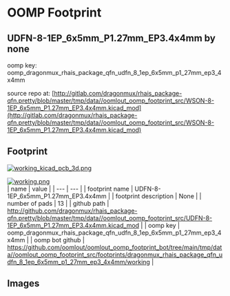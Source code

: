 # OOMP Footprint  
## UDFN-8-1EP_6x5mm_P1.27mm_EP3.4x4mm  by none  
  
oomp key: oomp_dragonmux_rhais_package_qfn_udfn_8_1ep_6x5mm_p1_27mm_ep3_4x4mm  
  
source repo at: [http://gitlab.com/dragonmux/rhais_package-qfn.pretty/blob/master/tmp/data//oomlout_oomp_footprint_src/WSON-8-1EP_6x5mm_P1.27mm_EP3.4x4mm.kicad_mod](http://gitlab.com/dragonmux/rhais_package-qfn.pretty/blob/master/tmp/data//oomlout_oomp_footprint_src/WSON-8-1EP_6x5mm_P1.27mm_EP3.4x4mm.kicad_mod)  
## Footprint  
  
[![working_kicad_pcb_3d.png](working_kicad_pcb_3d_600.png)](working_kicad_pcb_3d.png)  
  
[![working.png](working_600.png)](working.png)  
| name | value | 
| --- | --- | 
| footprint name | UDFN-8-1EP_6x5mm_P1.27mm_EP3.4x4mm | 
| footprint description | None | 
| number of pads | 13 | 
| github path | http://github.com/dragonmux/rhais_package-qfn.pretty/blob/master/tmp/data//oomlout_oomp_footprint_src/UDFN-8-1EP_6x5mm_P1.27mm_EP3.4x4mm.kicad_mod | 
| oomp key | oomp_dragonmux_rhais_package_qfn_udfn_8_1ep_6x5mm_p1_27mm_ep3_4x4mm | 
| oomp bot github | https://github.com/oomlout/oomlout_oomp_footprint_bot/tree/main/tmp/data//oomlout_oomp_footprint_src/footprints/dragonmux_rhais_package_qfn_udfn_8_1ep_6x5mm_p1_27mm_ep3_4x4mm/working | 
## Images  
